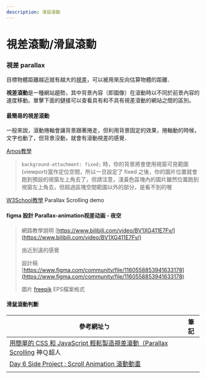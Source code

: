 ```yaml
---
description: 滑鼠滾動
---
```


# 視差滾動/滑鼠滾動

### 視差 parallax

目標物體距離越近就有越大的[視差](https://zh.wikipedia.org/zh-tw/%E8%A7%86%E5%B7%AE)，可以被用來反向估算物體的距離．



**視差滾動**是一種網站趨勢，其中背景內容（即圖像）在滾動時以不同於前景內容的速度移動。單擊下面的鏈接可以查看具有和不具有視差滾動的網站之間的區別。



#### 最簡易的視差滾動

一般來說，滾動捲軸會讓背景跟著捲走，但利用背景固定的效果，捲軸動的時候，文字也動了，但背景沒動，就會有滾動視差的感覺．

[Amos教學](https://ithelp.ithome.com.tw/articles/10249759)

> `background-attachment: fixed;` 時，你的背景將會使用視窗可見範圍(viewport)當作定位空間，所以一旦設定了 fixed 之後，你的圖片位置就會跑到預設的視窗左上角去了，但請注意，淺黃色區塊內的圖片雖然位置跑到視窗左上角去，但超過區塊空間範圍以外的部分，是看不到的喔

[W3School教學](https://www.w3schools.com/howto/howto\_css\_parallax.asp) Parallax Scrolling demo





#### figma 設計 Parallax-animation视差动画 - 夜空

> 網路教學說明 [https://www.bilibili.com/video/BV1XG411E7Fv/](https://www.bilibili.com/video/BV1XG411E7Fv/)
>
> 由近到遠的感覺
>
> 設計稿 [https://www.figma.com/community/file/1160558853941633178](https://www.figma.com/community/file/1160558853941633178)
>
> 圖片 [freepik](https://www.freepik.com/free-vector/telescope-science-discovery-watching-stars-planets-outer-space\_12620551.htm#query=night%20telescope\&position=4\&from\_view=search\&track=ais)  EPS檔案格式



#### 滑鼠滾動判斷

| 參考網址ㄅ                                                                                                                                                                                                                                                        | 筆記 |
| ------------------------------------------------------------------------------------------------------------------------------------------------------------------------------------------------------------------------------------------------------------ | -- |
|  [用簡單的 CSS 和 JavaScript 輕鬆製造視差滾動（Parallax Scrolling](https://medium.com/starbugs/%E7%94%A8%E7%B0%A1%E5%96%AE%E7%9A%84-css-%E5%92%8C-javascript-%E8%BC%95%E9%AC%86%E8%A3%BD%E9%80%A0%E8%A6%96%E5%B7%AE%E6%BB%BE%E5%8B%95-parallax-scrolling-4e22af7c1c0) 神Ｑ超人 |    |
| [Day 6 Side Project : Scroll Animation 滾動動畫](https://ithelp.ithome.com.tw/articles/10289031)                                                                                                                                                                 |    |
|                                                                                                                                                                                                                                                              |    |
